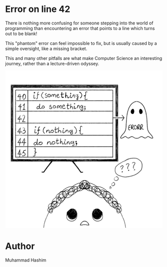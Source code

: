 <!-- BEGIN TITLE -->
# Error on line 42
<!-- END TITLE -->

<!-- BEGIN BODY -->
There is nothing more confusing for someone stepping into the world of programming than encountering an error that points to a line which turns out to be blank!

This "phantom" error can feel impossible to fix, but is usually caused by a simple oversight, like a missing bracket.

This and many other pitfalls are what make Computer Science an interesting journey, rather than a lecture-driven odyssey.
<!-- END BODY -->

![Sample Image](./image-0-077-error-line-42.jpeg)

# Author
<!-- BEGIN AUTHOR -->
Muhammad Hashim
<!-- END AUTHOR -->